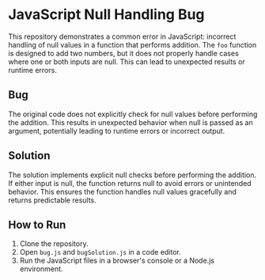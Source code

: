# JavaScript Null Handling Bug

This repository demonstrates a common error in JavaScript: incorrect handling of null values in a function that performs addition. The `foo` function is designed to add two numbers, but it does not properly handle cases where one or both inputs are null. This can lead to unexpected results or runtime errors.

## Bug
The original code does not explicitly check for null values before performing the addition.  This results in unexpected behavior when null is passed as an argument, potentially leading to runtime errors or incorrect output.

## Solution
The solution implements explicit null checks before performing the addition. If either input is null, the function returns null to avoid errors or unintended behavior. This ensures the function handles null values gracefully and returns predictable results.

## How to Run
1. Clone the repository.
2. Open `bug.js` and `bugSolution.js` in a code editor.
3. Run the JavaScript files in a browser's console or a Node.js environment.